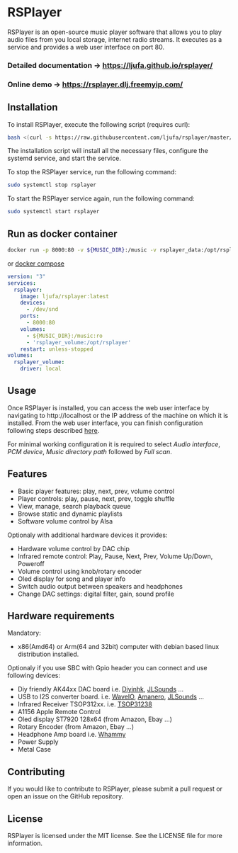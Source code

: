 # RSPlayer
RSPlayer is an open-source music player software that allows you to play audio files from you local storage, internet radio streams. It executes as a service and provides a web user interface on port 80.

### Detailed documentation -> https://ljufa.github.io/rsplayer/
### Online demo -> https://rsplayer.dlj.freemyip.com/

## Installation
To install RSPlayer, execute the following script (requires curl):
```bash
bash <(curl -s https://raw.githubusercontent.com/ljufa/rsplayer/master/install.sh)
```
The installation script will install all the necessary files, configure the systemd service, and start the service.

To stop the RSPlayer service, run the following command:
```bash
sudo systemctl stop rsplayer
```
To start the RSPlayer service again, run the following command:
```bash
sudo systemctl start rsplayer
```
## Run as docker container
```bash
docker run -p 8000:80 -v ${MUSIC_DIR}:/music -v rsplayer_data:/opt/rsplayer --device /dev/snd -it --rm ljufa/rsplayer:latest
```
or [docker compose](docker-compose.yaml)
```yaml
version: "3"
services:
  rsplayer:
    image: ljufa/rsplayer:latest
    devices:
      - /dev/snd
    ports:
      - 8000:80
    volumes:
      - ${MUSIC_DIR}:/music:ro
      - 'rsplayer_volume:/opt/rsplayer'
    restart: unless-stopped
volumes:
  rsplayer_volume:
    driver: local

```

## Usage
Once RSPlayer is installed, you can access the web user interface by navigating to http://localhost or the IP address of the machine on which it is installed. From the web user interface, you can finish configuration following steps described [here](https://ljufa.github.io/rsplayer/#/?id=basic-configuration).

For minimal working configuration it is required to select *Audio interface*, *PCM device*, *Music directory path* followed by *Full scan*.

## Features
* Basic player features: play, next, prev, volume control
* Player controls: play, pause, next, prev, toggle shuffle
* View, manage, search playback queue
* Browse static and dynamic playlists
* Software volume control by Alsa

Optionaly with additional hardware devices it provides:
* Hardware volume control by DAC chip
* Infrared remote control: Play, Pause, Next, Prev, Volume Up/Down, Poweroff
* Volume control using knob/rotary encoder
* Oled display for song and player info
* Switch audio output between speakers and headphones
* Change DAC settings: digital filter, gain, sound profile

 ## Hardware requirements
Mandatory:
* x86(Amd64) or Arm(64 and 32bit) computer with debian based linux distribution installed.

Optionaly if you use SBC with Gpio header you can connect and use following devices:
* Diy friendly AK44xx DAC board i.e. [Diyinhk](https://www.diyinhk.com/shop/audio-kits/), [JLSounds](http://jlsounds.com/products.html) ...
* USB to I2S converter board. i.e. [WaveIO](https://luckit.biz/), [Amanero](https://amanero.com/), [JLSounds](http://jlsounds.com/products.html) ...
* Infrared Receiver TSOP312xx. i.e. [TSOP31238](https://eu.mouser.com/ProductDetail/Vishay-Semiconductors/TSOP31238?qs=5rGgbCH0pB1jaK4I0GvRsw%3D%3D)
* A1156 Apple Remote Control
* Oled display ST7920 128x64 (from Amazon, Ebay ...)
* Rotary Encoder (from Amazon, Ebay ...)
* Headphone Amp board i.e. [Whammy](https://diyaudiostore.com/products/whammy-completion-kit?_pos=3&_sid=bf6542f23&_ss=r)
* Power Supply
* Metal Case

## Contributing
If you would like to contribute to RSPlayer, please submit a pull request or open an issue on the GitHub repository.

## License
RSPlayer is licensed under the MIT license. See the LICENSE file for more information.
